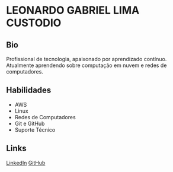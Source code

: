 # LEONARDO GABRIEL LIMA CUSTODIO 

## Bio
Profissional de tecnologia, apaixonado por aprendizado contínuo. Atualmente aprendendo sobre computação em nuvem e redes de computadores.

## Habilidades
- AWS
- Linux
- Redes de Computadores
- Git e GitHub
- Suporte Técnico

## Links
[LinkedIn](https://www.linkedin.com/in/eonardo-custodio-)
[GitHub](https://github.com/Leonardo1202)
